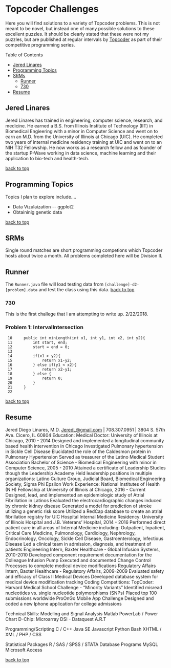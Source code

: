 # Topcoder Challenges

Here you will find solutions to a variety of Topcoder problems. This is not meant to be novel, but instead one of many possible solutions to these excellent puzzles. It should be clearly stated that these were not my puzzles, but are published at regular intervals by [Topcoder](http://topcoder.com) as part of their competitive programming series. 

Table of Contents
- [Jered Linares](#jered-linares)
- [Programming Topics](#programming-topics)
- [SRMs](#srms)
	- [Runner](#runner)
	- [730](#730)
- [Resume](#resume)

## Jered Linares 
Jered Linares has trained in engineering, computer science, research, and medicine. He earned a B.S. from Illinois Institute of Technology (IIT) in Biomedical Engieering with a minor in Computer Science and went on to earn an M.D. from the University of Illinois at Chicago (UIC). He completed two years of internal medicine residency training at UIC and went on to an NIH T32 Fellowship. He now works as a research fellow and as founder of the startup P-Wave working in data science, machine learning and their application to bio-tech and health-tech. 

[back to top](#topcoder-challenges)

## Programming Topics
Topics I plan to explore include....
- Data Vizulaization
-- ggplot2
- Obtaininig genetic data

[back to top](#topcoder-challenges)

## SRMs
Single round matches are short programming competions which Topcoder hosts about twice a month. All problems completed here will be Division II. 

## Runner 
The `Runner.java` file will load testing data from `[challenge]-d2-[problem].data` and test the class using this data.
[back to top](#topcoder-challenges)

### 730 
This is the first challege that I am attempting to write up. 2/22/2018.
### Problem 1: IntervalIntersection
     10     public int minLength(int x1, int y1, int x2, int y2){
     11         int start, end;
     12         start = end = 0;
     13 
     14         if(x1 > y2){
     15             return x1-y2;
     16         } else if(y1 < x2){
     17             return x2-y1;
     18         } else {
     19             return 0;
     20         }
     21     }
     22 

[back to top](#topcoder-challenges)


## Resume 
Jered Diego Linares, M.D.
JeredL@gmail.com  |  708.307.0951 | 3804 S. 57th Ave. Cicero, IL 60804
Education: 
Medical Doctor: University of Illinois at Chicago, 2010 - 2014
Designed and implemented a longitudinal community based health intervention in Chicago
Investigated Pulmonary hypertension in Sickle Cell Disease
Elucidated the role of the Caldesmon protein in Pulmonary Hypertension
Served as treasurer of the Latino Medical Student Association
Bachelor of Science - Biomedical Engineering with minor in Computer Science, 2005 - 2010
Attained a certificate of Leadership Studies though the Leadership Academy
Held leadership positions in multiple organizations: 
 Latino Culture Group, Judicial Board, Biomedical Engineering Society, Sigma Phi Epsilon
Work Experience: 
National Institutes of Health (NIH) Fellowship at University of Illinois at Chicago, 2016 - Current
Designed, lead, and implemented an epidemiologic study of Atrial Fibrillation in Latinos
Evaluated the electrocardiographic changes induced by chronic kidney disease 
Generated a model for prediction of  stroke utilizing a genetic risk score
Utilized a RedCap database to create an atrial fibrillation registry for UIC Hospital
Internal Medicine Residency: University of Illinois Hospital and J.B. Veterans’ Hospital, 2014 - 2016
Performed direct patient care in all areas of Internal Medicine including: 
Outpatient, Inpatient, Critical Care Medicine, Pulmonology, Cardiology, Nephrology, Endocrinology, Oncology, Sickle Cell Disease, Gastroenterology, Infectious Disease
Led a clinical team in admission, diagnosis, and treatment of patients 
Engineering Intern, Baxter Healthcare - Global Infusion Systems, 2010-2010
Developed component requirement documentation for the Colleague Infusion Pump
Executed and documented Change Control Processes to complete medical device modifications
Regulatory Affairs Intern, Baxter Healthcare - Regulatory Affairs, 2009-2009
Evaluated safety and efficacy of Class II Medical Devices
Developed database system for medical device modification tracking
Coding Competitions: 
TopCoder: Harvard Medical School Challenge - “Minority Variants” 
Identified misread nucleotides vs. single nucleotide polymorphisms (SNPs)
Placed top 100 submissions worldwide
ProOnGo Mobile App Challenge
Designed and coded a new Iphone application for college admissions

Technical Skills: 
Modeling and Signal Analysis
Matlab
PowerLab / Power Chart
D-Chip: Microarray
DSI - Dataquest A.R.T

Programming/Scripting 
C  /  C++
Java SE
Javascript
Python
Bash
XHTML / XML / PHP / CSS

Statistical Packages
R / SAS / SPSS / STATA
Database Programs
MySQL
Microsoft Access

[back to top](#topcoder-challenges)
